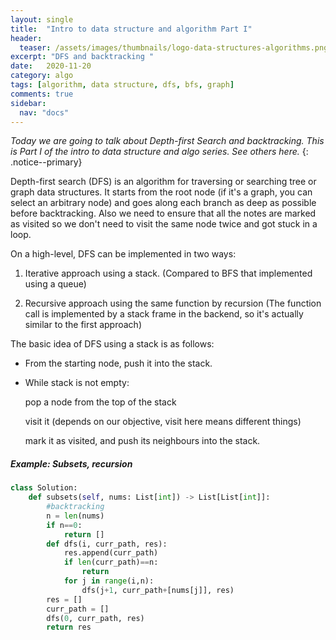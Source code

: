 ```yaml
---
layout: single
title:  "Intro to data structure and algorithm Part I"
header:
  teaser: /assets/images/thumbnails/logo-data-structures-algorithms.png
excerpt: "DFS and backtracking "
date:   2020-11-20
category: algo
tags: [algorithm, data structure, dfs, bfs, graph]
comments: true
sidebar:
  nav: "docs"
---
```


_Today we are going to talk about Depth-first Search and backtracking. This is Part I of the intro to data structure and algo series. See others here._
{: .notice--primary}
&nbsp;
&nbsp;


 Depth-first search (DFS) is an algorithm for traversing or searching tree or graph data structures. It starts from the root node (if it's a graph, you can select an arbitrary node) and goes along each branch as deep as possible before backtracking. Also we need to ensure that all the notes are marked as visited so we don't need to visit the same node twice and got stuck in a loop.
 
On a high-level, DFS can be implemented in two ways:

1. Iterative approach using a stack. (Compared to BFS that implemented using a queue)

2. Recursive approach using the same function by recursion (The function call is implemented by a stack frame in the backend, so it's actually similar to the first approach)

The basic idea of DFS using a stack is as follows:

- From the starting node, push it into the stack.

- While stack is not empty:

    pop a node from the top of the stack
    
    visit it (depends on our objective, visit here means different things)
    
    mark it as visited, and push its neighbours into the stack.








##### Example: Subsets, recursion

```python
class Solution:
    def subsets(self, nums: List[int]) -> List[List[int]]:
        #backtracking
        n = len(nums)
        if n==0:
            return []
        def dfs(i, curr_path, res):
            res.append(curr_path)
            if len(curr_path)==n:
                return
            for j in range(i,n):
                dfs(j+1, curr_path+[nums[j]], res)
        res = []
        curr_path = []
        dfs(0, curr_path, res)
        return res
```



